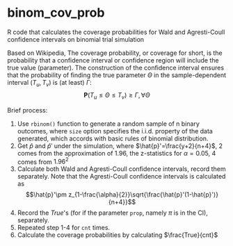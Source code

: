 # binom_cov_prob
R code that calculates the coverage probabilities for Wald and Agresti-Coull confidence intervals on binomial trial simulation 

Based on Wikipedia, The coverage probability, or coverage for short, is the probability that a confidence interval or confidence region will include the true value (parameter).
The construction of the confidence interval ensures that the probability of finding the true parameter $\Theta$ in the sample-dependent interval $(T_u,T_v)$ is (at least) $\Gamma$:
$$\mathbf{P}(T_u\leq \Theta \leq T_v)\geq \Gamma, \forall \Theta $$

Brief process:
1. Use `rbinom()` function to generate a random sample of n binary outcomes, where `size` option specifies the i.i.d. property of the data generated, which accords with basic rules of binomial distribution.
2. Get $\hat{p}$ and $\hat{p}'$ under the simulation, where $\hat{p}'=\frac{y+2}{n+4}$, $2$ comes from the approximation of 1.96, the z-statistics for $\alpha=0.05$, $4$ comes from $1.96^2$
3. Calculate both Wald and Agresti-Coull confidence intervals, record them separately. Note that the Agresti-Coull confidence intervals is calculated as $$\hat{p}'\pm z_{1-\frac{\alpha}{2}}\sqrt{\frac{\hat{p}'(1-\hat{p}')}{n+4}}$$
4. Record the $True$'s (for if the parameter `prop`, namely $\pi$ is in the CI), separately.
5. Repeated step 1-4 for `cnt` times.
6. Calculate the coverage probabilities by calculating $\frac{True}{cnt}$
